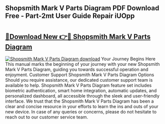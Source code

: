 ## Shopsmith Mark V Parts Diagram PDF Download Free - Part-2mt User Guide Repair iUOpp

# <h2><a href="http://dfkjd12.blite.top/?on=Shopsmith+Mark+V+Parts+Diagram">🔗Download New 👉🔴 Shopsmith Mark V Parts Diagram</a></h2>

[![Shopsmith Mark V Parts Diagram download](https://i.imgur.com/lujVjoI.png)](http://dfkjd12.blite.top/?on=Shopsmith+Mark+V+Parts+Diagram)
Your Journey Begins Here This manual marks the beginning of your journey with your new Shopsmith Mark V Parts Diagram, guiding you towards successful operation and enjoyment. Customer Support Shopsmith Mark V Parts Diagram Options Should you require assistance, our dedicated customer support team is available to help. Shopsmith Mark V Parts Diagram feature set includes biometric authentication, smart home integration, automatic updates, and personalized dashboard, all accessible through the sleek and user-friendly interface. We trust that the Shopsmith Mark V Parts Diagram has been a clear and concise resource in your efforts to learn the ins and outs of your new device. In case of any queries or concerns, please do not hesitate to reach out to our customer service team.
